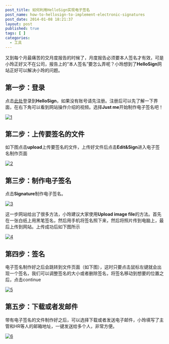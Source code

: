 ```yaml
---
post_title: 如何利用HelloSign实现电子签名
post_name: how-to-hellosign-to-implement-electronic-signatures
post_date: 2014-01-08 18:21:37
layout: post
published: true
tags: [ ]
categories:
  - 工具
---
```

又到每个月最痛苦的交月度报告的时候了，月度报告必须要本人签名才有效，可是小玲正好又不在公司，报告上的“本人签名”要怎么弄呢？小玲想到了**HelloSign**网站正好可以解决小玲的问题。

## 第一步：登录

点击[此处](https://www.hellosign.com/)登录到**HelloSign**，如果没有账号请先注册。注册后可以先了解一下界面，在右下角可以看到网站操作介绍的视频。选择**Just me**开始制作电子签名吧！

[![1](http://7arnhx.com1.z0.glb.clouddn.com/wp-content/uploads/2014/01/1.jpg)](http://7arnhx.com1.z0.glb.clouddn.com/wp-content/uploads/2014/01/1.jpg)

## 第二步：上传要签名的文件

如下图点击**upload**上传要签名的文件，上传好文件后点击**Edit&amp;Sign**进入电子签名制作页面

[![2](http://7arnhx.com1.z0.glb.clouddn.com/wp-content/uploads/2014/01/2.jpg)](http://7arnhx.com1.z0.glb.clouddn.com/wp-content/uploads/2014/01/2.jpg)

## 第三步：制作电子签名

点击**Signature**制作电子签名。

[![3](http://7arnhx.com1.z0.glb.clouddn.com/wp-content/uploads/2014/01/3.jpg)](http://7arnhx.com1.z0.glb.clouddn.com/wp-content/uploads/2014/01/3.jpg)

这一步网站给出了很多方法，小玲建议大家使用**Upload image file**的方法。首先在一张白纸上用黑笔签名，然后用手机将签名照下来，然后将照片传到电脑上，最后上传到网站。上传成功后如下图所示

[![4](http://7arnhx.com1.z0.glb.clouddn.com/wp-content/uploads/2014/01/4.jpg)](http://7arnhx.com1.z0.glb.clouddn.com/wp-content/uploads/2014/01/4.jpg)

## 第四步：签名

电子签名制作好之后会跳转到文件页面（如下图），这时只要点击鼠标左键就会出现一个签名，我们可以调整签名的大小或者删除签名，将签名移动到想要的位置之后，点击continue

[![5](http://7arnhx.com1.z0.glb.clouddn.com/wp-content/uploads/2014/01/5.jpg)](http://7arnhx.com1.z0.glb.clouddn.com/wp-content/uploads/2014/01/5.jpg)

## 第五步：下载或者发邮件

带有电子签名的文件制作好之后，可以选择下载或者发送电子邮件，小玲填写了主管和HR等人的邮箱地址，一键发送给多个人，非常方便。

[![6](http://7arnhx.com1.z0.glb.clouddn.com/wp-content/uploads/2014/01/6.jpg)](http://7arnhx.com1.z0.glb.clouddn.com/wp-content/uploads/2014/01/6.jpg)